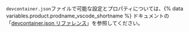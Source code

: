 `devcontainer.json`ファイルで可能な設定とプロパティについては、{% data variables.product.prodname_vscode_shortname %} ドキュメントの 「[devcontainer.json リファレンス](https://aka.ms/vscode-remote/devcontainer.json)」を参照してください。
